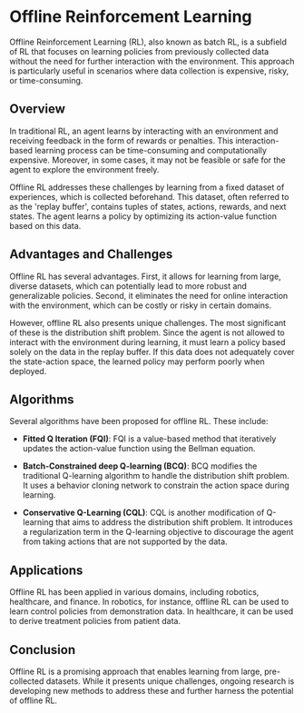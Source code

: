 # Offline Reinforcement Learning

Offline Reinforcement Learning (RL), also known as batch RL, is a subfield of RL that focuses on learning policies from previously collected data without the need for further interaction with the environment. This approach is particularly useful in scenarios where data collection is expensive, risky, or time-consuming.

## Overview

In traditional RL, an agent learns by interacting with an environment and receiving feedback in the form of rewards or penalties. This interaction-based learning process can be time-consuming and computationally expensive. Moreover, in some cases, it may not be feasible or safe for the agent to explore the environment freely.

Offline RL addresses these challenges by learning from a fixed dataset of experiences, which is collected beforehand. This dataset, often referred to as the 'replay buffer', contains tuples of states, actions, rewards, and next states. The agent learns a policy by optimizing its action-value function based on this data.

## Advantages and Challenges

Offline RL has several advantages. First, it allows for learning from large, diverse datasets, which can potentially lead to more robust and generalizable policies. Second, it eliminates the need for online interaction with the environment, which can be costly or risky in certain domains.

However, offline RL also presents unique challenges. The most significant of these is the distribution shift problem. Since the agent is not allowed to interact with the environment during learning, it must learn a policy based solely on the data in the replay buffer. If this data does not adequately cover the state-action space, the learned policy may perform poorly when deployed.

## Algorithms

Several algorithms have been proposed for offline RL. These include:

- **Fitted Q Iteration (FQI)**: FQI is a value-based method that iteratively updates the action-value function using the Bellman equation.

- **Batch-Constrained deep Q-learning (BCQ)**: BCQ modifies the traditional Q-learning algorithm to handle the distribution shift problem. It uses a behavior cloning network to constrain the action space during learning.

- **Conservative Q-Learning (CQL)**: CQL is another modification of Q-learning that aims to address the distribution shift problem. It introduces a regularization term in the Q-learning objective to discourage the agent from taking actions that are not supported by the data.

## Applications

Offline RL has been applied in various domains, including robotics, healthcare, and finance. In robotics, for instance, offline RL can be used to learn control policies from demonstration data. In healthcare, it can be used to derive treatment policies from patient data.

## Conclusion

Offline RL is a promising approach that enables learning from large, pre-collected datasets. While it presents unique challenges, ongoing research is developing new methods to address these and further harness the potential of offline RL.
